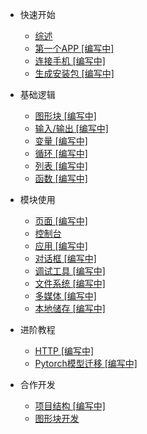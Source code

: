 
- 快速开始
  - [综述](/README.md)
  - [第一个APP [编写中]](start/FirstApp.md)
  - [连接手机 [编写中]](start/Connect.md)
  - [生成安装包 [编写中]](start/Build.md)
  
- 基础逻辑
  - [图形块 [编写中]](javascript/Blocks.md)
  - [输入/输出 [编写中]](javascript/IO.md)
  - [变量 [编写中]](javascript/Variable.md)
  - [循环 [编写中]](javascript/Loop.md)
  - [列表 [编写中]](javascript/List.md)
  - [函数 [编写中]](javascript/Function.md)

- 模块使用
  - [页面 [编写中]](modules/UI.md)
  - [控制台](modules/Console.md)
  - [应用 [编写中]](modules/App.md)
  - [对话框 [编写中]](modules/Dialog.md)
  - [调试工具 [编写中]](modules/Debug.md)
  - [文件系统 [编写中]](modules/Files.md)
  - [多媒体 [编写中]](modules/Media.md)
  - [本地储存 [编写中]](modules/Storage.md)

- 进阶教程
  - [HTTP [编写中]](advance/HTTP.md)
  - [Pytorch模型迁移 [编写中]](advance/Pytorch.md)

- 合作开发
  - [项目结构 [编写中]](development/Structure.md)
  - [图形块开发](development/DeveloporDocsc-Blocks.md)

